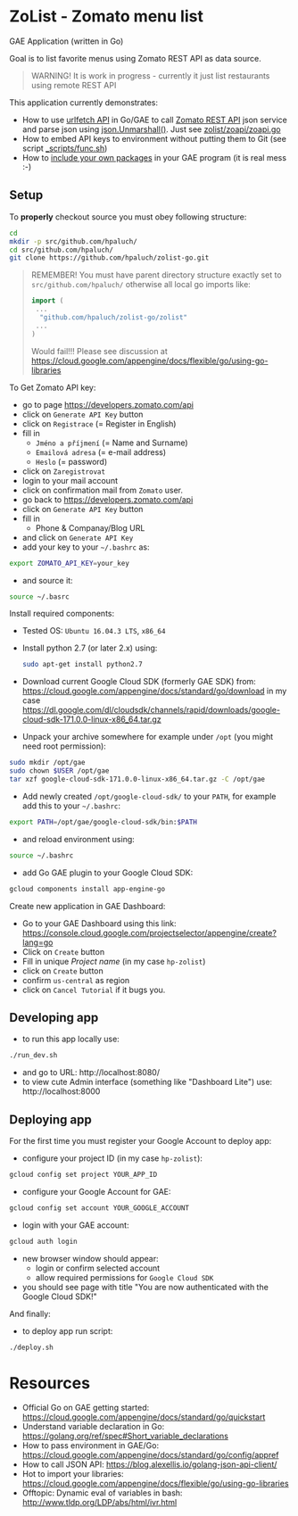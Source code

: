 # ZoList - Zomato menu list


GAE Application (written in Go)

Goal is to list favorite menus using Zomato REST API as data source.

> WARNING! It is work in progress - currently it just list restaurants
> using remote REST API

This application currently demonstrates:
* How to 
  use [urlfetch API](https://cloud.google.com/appengine/docs/standard/go/urlfetch/reference) in Go/GAE to
  call [Zomato REST API](https://developers.zomato.com/documentation)
  json service and parse json 
  using [json.Unmarshall()](https://golang.org/pkg/encoding/json/).
  Just see [zolist/zoapi/zoapi.go](https://github.com/hpaluch/zolist-go/blob/master/zolist/zoapi/zoapi.go)
* How to embed API keys to environment without putting them to Git
  (see script [_scripts/func.sh](https://github.com/hpaluch/zolist-go/blob/master/_scripts/func.sh))
* How to [include your own packages](https://golang.org/pkg/encoding/json/)
  in your GAE program (it is real mess :-)

## Setup

To **properly** checkout source you must obey following structure:
```bash
cd 
mkdir -p src/github.com/hpaluch/
cd src/github.com/hpaluch/
git clone https://github.com/hpaluch/zolist-go.git
```

> REMEMBER! You must have parent directory structure
> exactly set to `src/github.com/hpaluch/` otherwise
> all local go imports like:
> ```go
> import (
>  ...
>	"github.com/hpaluch/zolist-go/zolist"
>  ...
> )
> ```
> Would fail!!!
> Please see discussion
> at https://cloud.google.com/appengine/docs/flexible/go/using-go-libraries


To Get Zomato API key:
* go to page https://developers.zomato.com/api
* click on `Generate API Key` button
* click on `Registrace` (= Register in English)
* fill in 
  * `Jméno a příjmení` (= Name and Surname)
  * `Emailová adresa`  (= e-mail address) 
  * `Heslo` (= password)
* click on `Zaregistrovat`
* login to your mail account
* click on confirmation mail from `Zomato` user.
* go back to https://developers.zomato.com/api
* click on `Generate API Key` button
* fill in
  * Phone & Companay/Blog URL
* and click on `Generate API Key`
* add your key to your `~/.bashrc` as:
```bash
export ZOMATO_API_KEY=your_key
```
* and source it:
```bash
source ~/.basrc
```



Install required components:

* Tested OS: `Ubuntu 16.04.3 LTS`, `x86_64`

* Install python 2.7 (or later 2.x) using:

  ```bash
  sudo apt-get install python2.7
  ```

* Download current Google Cloud SDK (formerly GAE SDK) from:
  https://cloud.google.com/appengine/docs/standard/go/download
  in my case
  https://dl.google.com/dl/cloudsdk/channels/rapid/downloads/google-cloud-sdk-171.0.0-linux-x86_64.tar.gz 

* Unpack your archive somewhere for example under `/opt`
  (you might need root permission):

```bash
sudo mkdir /opt/gae
sudo chown $USER /opt/gae
tar xzf google-cloud-sdk-171.0.0-linux-x86_64.tar.gz -C /opt/gae
```
* Add newly created `/opt/google-cloud-sdk/` to your `PATH`,
  for example add this to your `~/.bashrc`:

```bash
export PATH=/opt/gae/google-cloud-sdk/bin:$PATH
```

* and reload environment using:

```bash
source ~/.bashrc
```

* add Go GAE plugin to your Google Cloud SDK:

```bash
gcloud components install app-engine-go
```

Create new application in GAE Dashboard:

* Go to your GAE Dashboard using this link:
  https://console.cloud.google.com/projectselector/appengine/create?lang=go
* Click on `Create` button
* Fill in unique _Project name_ (in my case `hp-zolist`)
* click on `Create` button
* confirm `us-central` as region
* click on `Cancel Tutorial` if it bugs you.

## Developing app

* to run this app locally use:
```bash
./run_dev.sh
```
* and go to URL: http://localhost:8080/
* to view cute Admin interface (something like "Dashboard Lite")
  use: http://localhost:8000

## Deploying app

For the first time you must register your Google Account to deploy app:

* configure your project ID (in my case `hp-zolist`):
```bash
gcloud config set project YOUR_APP_ID
```

* configure your Google Account for GAE:
```bash
gcloud config set account YOUR_GOOGLE_ACCOUNT
```
* login with your GAE account:
```bash
gcloud auth login
```
* new browser window should appear:
  * login or confirm selected account
  * allow required permissions for `Google Cloud SDK`
* you should see page with title "You are now authenticated with the Google Cloud SDK!"

And finally:
* to deploy app run script:
```bash
./deploy.sh
```


# Resources

* Official Go on GAE getting started:
  https://cloud.google.com/appengine/docs/standard/go/quickstart
* Understand variable declaration in Go:
  https://golang.org/ref/spec#Short_variable_declarations
* How to pass environment in GAE/Go:
  https://cloud.google.com/appengine/docs/standard/go/config/appref
* How to call JSON API:
  https://blog.alexellis.io/golang-json-api-client/
* Hot to import your libraries:
  https://cloud.google.com/appengine/docs/flexible/go/using-go-libraries
* Offtopic: Dynamic eval of variables in bash:
  http://www.tldp.org/LDP/abs/html/ivr.html

